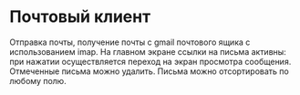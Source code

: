 Почтовый клиент
============================

Отправка почты, получение почты c gmail почтового ящика с использованием imap.
На главном экране ссылки на письма активны: при нажатии осуществляется переход на экран просмотра сообщения.
Отмеченные письма можно удалить. Письма можно отсортировать по любому полю.